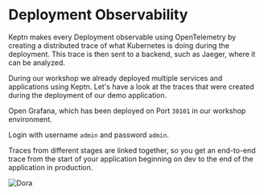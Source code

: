 # Deployment Observability

Keptn makes every Deployment observable using OpenTelemetry by creating a distributed trace of what Kubernetes is doing during the deployment. This trace is then sent to a backend, such as Jaeger, where it can be analyzed.

During our workshop we already deployed multiple services and applications using Keptn. Let's have a look at the traces that were created during the deployment of our demo application.

Open Grafana, which has been deployed on Port `30101` in our workshop environment.

Login with username `admin` and password `admin`.

Traces from different stages are linked together, so you get an end-to-end trace from the start of your application beginning on dev to the end of the application in production.

![Dora](assets/06-dora-metrics.png)